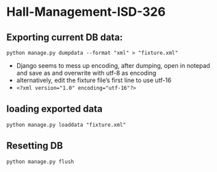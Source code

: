 # Hall-Management-ISD-326
## Exporting current DB data:
```
python manage.py dumpdata --format "xml" > "fixture.xml"
```
* Django seems to mess up encoding, after dumping, open in notepad and save as and overwrite with utf-8 as encoding
* alternatively, edit the fixture file’s first line to use utf-16
* `<?xml version="1.0" encoding="utf-16"?>`
    
    
## loading exported data
```
python manage.py loaddata "fixture.xml"
````
## Resetting DB
```
python manage.py flush
```

